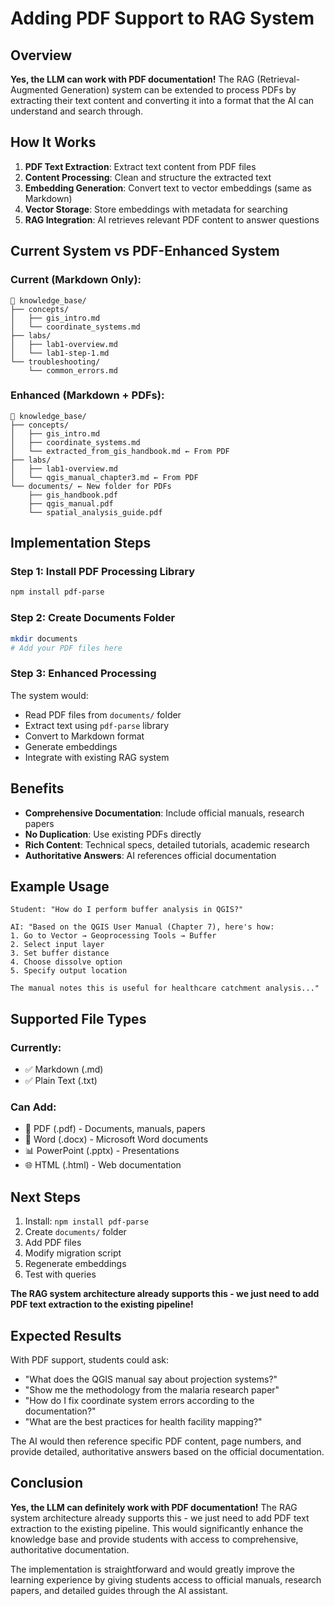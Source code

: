 # Adding PDF Support to RAG System

## Overview

**Yes, the LLM can work with PDF documentation!** The RAG (Retrieval-Augmented Generation) system can be extended to process PDFs by extracting their text content and converting it into a format that the AI can understand and search through.

## How It Works

1. **PDF Text Extraction**: Extract text content from PDF files
2. **Content Processing**: Clean and structure the extracted text
3. **Embedding Generation**: Convert text to vector embeddings (same as Markdown)
4. **Vector Storage**: Store embeddings with metadata for searching
5. **RAG Integration**: AI retrieves relevant PDF content to answer questions

## Current System vs PDF-Enhanced System

### Current (Markdown Only):
```
📁 knowledge_base/
├── concepts/
│   ├── gis_intro.md
│   └── coordinate_systems.md
├── labs/
│   ├── lab1-overview.md
│   └── lab1-step-1.md
└── troubleshooting/
    └── common_errors.md
```

### Enhanced (Markdown + PDFs):
```
📁 knowledge_base/
├── concepts/
│   ├── gis_intro.md
│   ├── coordinate_systems.md
│   └── extracted_from_gis_handbook.md ← From PDF
├── labs/
│   ├── lab1-overview.md
│   └── qgis_manual_chapter3.md ← From PDF
└── documents/ ← New folder for PDFs
    ├── gis_handbook.pdf
    ├── qgis_manual.pdf
    └── spatial_analysis_guide.pdf
```

## Implementation Steps

### Step 1: Install PDF Processing Library

```bash
npm install pdf-parse
```

### Step 2: Create Documents Folder

```bash
mkdir documents
# Add your PDF files here
```

### Step 3: Enhanced Processing

The system would:
- Read PDF files from `documents/` folder
- Extract text using `pdf-parse` library
- Convert to Markdown format
- Generate embeddings
- Integrate with existing RAG system

## Benefits

- **Comprehensive Documentation**: Include official manuals, research papers
- **No Duplication**: Use existing PDFs directly
- **Rich Content**: Technical specs, detailed tutorials, academic research
- **Authoritative Answers**: AI references official documentation

## Example Usage

```
Student: "How do I perform buffer analysis in QGIS?"

AI: "Based on the QGIS User Manual (Chapter 7), here's how:
1. Go to Vector → Geoprocessing Tools → Buffer
2. Select input layer
3. Set buffer distance
4. Choose dissolve option
5. Specify output location

The manual notes this is useful for healthcare catchment analysis..."
```

## Supported File Types

### Currently:
- ✅ Markdown (.md)
- ✅ Plain Text (.txt)

### Can Add:
- 📄 PDF (.pdf) - Documents, manuals, papers
- 📝 Word (.docx) - Microsoft Word documents
- 📊 PowerPoint (.pptx) - Presentations
- 🌐 HTML (.html) - Web documentation

## Next Steps

1. Install: `npm install pdf-parse`
2. Create `documents/` folder
3. Add PDF files
4. Modify migration script
5. Regenerate embeddings
6. Test with queries

**The RAG system architecture already supports this - we just need to add PDF text extraction to the existing pipeline!**

## Expected Results

With PDF support, students could ask:

- "What does the QGIS manual say about projection systems?"
- "Show me the methodology from the malaria research paper"
- "How do I fix coordinate system errors according to the documentation?"
- "What are the best practices for health facility mapping?"

The AI would then reference specific PDF content, page numbers, and provide detailed, authoritative answers based on the official documentation.

## Conclusion

**Yes, the LLM can definitely work with PDF documentation!** The RAG system architecture already supports this - we just need to add PDF text extraction to the existing pipeline. This would significantly enhance the knowledge base and provide students with access to comprehensive, authoritative documentation.

The implementation is straightforward and would greatly improve the learning experience by giving students access to official manuals, research papers, and detailed guides through the AI assistant. 